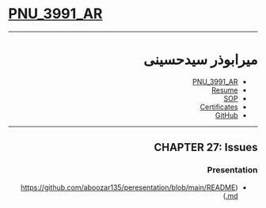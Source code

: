 # [PNU_3991_AR](https://github.com/AliRazavi-edu/PNU_3991#TOC)

<div dir="rtl">
     
---------

# میرابوذر سیدحسینی
- [PNU_3991_AR](https://github.com/aboozar135//PNU_3991_AR)
- [Resume](https://github.com/aboozar135/RESUME/blob/main/Resume.JPG) 
- [SOP](https://aboozar135.github.io/SOP/)
- [Certificates](https://github.com/aboozar135/certificate/blob/main/certificate-JS.jpg)
- [GitHub](https://github.com/aboozar135)


--------------------------

## CHAPTER 27: Issues

### Presentation

- (https://github.com/aboozar135/peresentation/blob/main/README.md)
     

